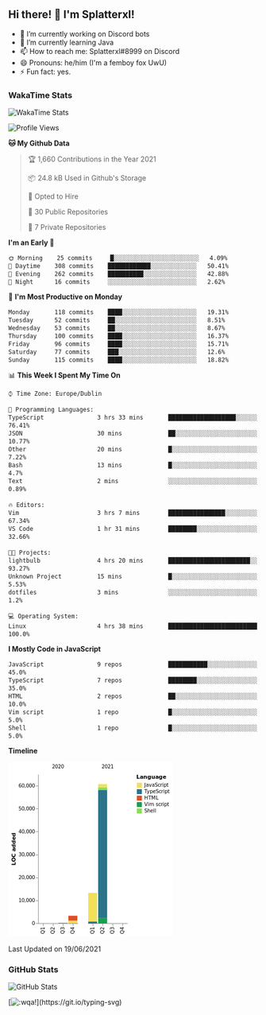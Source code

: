 ## Hi there! 👋 I'm Splatterxl!

- 🔭 I’m currently working on Discord bots
- 🌱 I’m currently learning Java
- 📫 How to reach me: Splatterxl#8999 on Discord
- 😄 Pronouns: he/him (I'm a femboy fox UwU)
- ⚡ Fun fact: yes.

### WakaTime Stats
![WakaTime Stats](https://wakatime.com/share/@Splatterxl/3171b454-6d7f-4cf9-91d7-768613f3b8c2.svg)
<!--START_SECTION:waka-->
![Profile Views](http://img.shields.io/badge/Profile%20Views-1-blue)

**🐱 My Github Data** 

> 🏆 1,660 Contributions in the Year 2021
 > 
> 📦 24.8 kB Used in Github's Storage 
 > 
> 💼 Opted to Hire
 > 
> 📜 30 Public Repositories 
 > 
> 🔑 7 Private Repositories  
 > 
**I'm an Early 🐤** 

```text
🌞 Morning    25 commits     █░░░░░░░░░░░░░░░░░░░░░░░░   4.09% 
🌆 Daytime    308 commits    ████████████░░░░░░░░░░░░░   50.41% 
🌃 Evening    262 commits    ██████████░░░░░░░░░░░░░░░   42.88% 
🌙 Night      16 commits     ░░░░░░░░░░░░░░░░░░░░░░░░░   2.62%

```
📅 **I'm Most Productive on Monday** 

```text
Monday       118 commits    ████░░░░░░░░░░░░░░░░░░░░░   19.31% 
Tuesday      52 commits     ██░░░░░░░░░░░░░░░░░░░░░░░   8.51% 
Wednesday    53 commits     ██░░░░░░░░░░░░░░░░░░░░░░░   8.67% 
Thursday     100 commits    ████░░░░░░░░░░░░░░░░░░░░░   16.37% 
Friday       96 commits     ████░░░░░░░░░░░░░░░░░░░░░   15.71% 
Saturday     77 commits     ███░░░░░░░░░░░░░░░░░░░░░░   12.6% 
Sunday       115 commits    ████░░░░░░░░░░░░░░░░░░░░░   18.82%

```


📊 **This Week I Spent My Time On** 

```text
⌚︎ Time Zone: Europe/Dublin

💬 Programming Languages: 
TypeScript               3 hrs 33 mins       ███████████████████░░░░░░   76.41% 
JSON                     30 mins             ██░░░░░░░░░░░░░░░░░░░░░░░   10.77% 
Other                    20 mins             █░░░░░░░░░░░░░░░░░░░░░░░░   7.22% 
Bash                     13 mins             █░░░░░░░░░░░░░░░░░░░░░░░░   4.7% 
Text                     2 mins              ░░░░░░░░░░░░░░░░░░░░░░░░░   0.89%

🔥 Editors: 
Vim                      3 hrs 7 mins        ████████████████░░░░░░░░░   67.34% 
VS Code                  1 hr 31 mins        ████████░░░░░░░░░░░░░░░░░   32.66%

🐱‍💻 Projects: 
lightbulb                4 hrs 20 mins       ███████████████████████░░   93.27% 
Unknown Project          15 mins             █░░░░░░░░░░░░░░░░░░░░░░░░   5.53% 
dotfiles                 3 mins              ░░░░░░░░░░░░░░░░░░░░░░░░░   1.2%

💻 Operating System: 
Linux                    4 hrs 38 mins       █████████████████████████   100.0%

```

**I Mostly Code in JavaScript** 

```text
JavaScript               9 repos             ███████████░░░░░░░░░░░░░░   45.0% 
TypeScript               7 repos             ████████░░░░░░░░░░░░░░░░░   35.0% 
HTML                     2 repos             ██░░░░░░░░░░░░░░░░░░░░░░░   10.0% 
Vim script               1 repo              █░░░░░░░░░░░░░░░░░░░░░░░░   5.0% 
Shell                    1 repo              █░░░░░░░░░░░░░░░░░░░░░░░░   5.0%

```


**Timeline**

![Chart not found](https://raw.githubusercontent.com/nearlySplat/nearlySplat/master/charts/bar_graph.png) 


 Last Updated on 19/06/2021
<!--END_SECTION:waka-->


### GitHub Stats
![GitHub Stats](https://github-readme-stats.vercel.app/api?username=nearlySplat&count_private=true&show_icons=true&theme=dark)

[![:wqa!](https://readme-typing-svg.herokuapp.com?font=Fira+Code&color=000000&center=true&vCenter=true&lines=%3Awqa!)](https://git.io/typing-svg)
